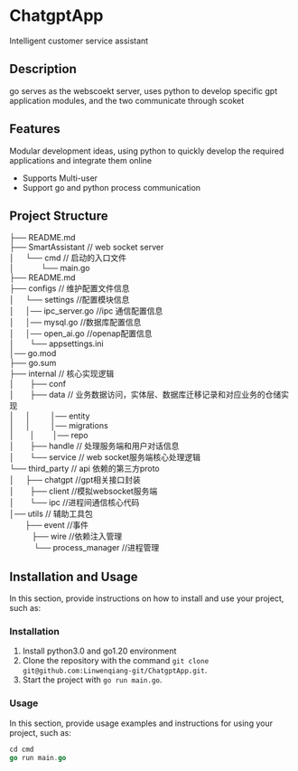 # ChatgptApp
Intelligent customer service assistant

## Description

go serves as the webscoekt server, uses python to develop specific gpt application modules, and the two communicate through scoket

## Features

Modular development ideas, using python to quickly develop the required applications and integrate them online

- Supports Multi-user
- Support go and python process communication


## Project Structure
  
├── README.md  
├── SmartAssistant  // web socket server  
│&nbsp;&nbsp;&nbsp;&nbsp;&nbsp;└── cmd // 启动的入口文件   
│&nbsp;&nbsp;&nbsp;&nbsp;&nbsp;&nbsp;&nbsp;&nbsp;&nbsp;&nbsp;&nbsp;&nbsp;└── main.go         
├── README.md   
├── configs  // 维护配置文件信息  
│	&nbsp;&nbsp;&nbsp;&nbsp;└── settings //配置模块信息  
│&nbsp;&nbsp;&nbsp;&nbsp;	│── ipc_server.go //ipc 通信配置信息  
│&nbsp;&nbsp;&nbsp;&nbsp;	│── mysql.go //数据库配置信息  
│&nbsp;&nbsp;&nbsp;&nbsp;	│── open_ai.go //openap配置信息  
│&nbsp;&nbsp;&nbsp;&nbsp;   └── appsettings.ini  
│── go.mod  
├── go.sum  
├── internal  // 核心实现逻辑    
│&nbsp;&nbsp;&nbsp;&nbsp;   ├── conf  
│&nbsp;&nbsp;&nbsp;&nbsp;   ├── data  // 业务数据访问，实体层、数据库迁移记录和对应业务的仓储实现  
│&nbsp;&nbsp;&nbsp;&nbsp;   │  &nbsp;&nbsp;&nbsp;&nbsp;&nbsp;&nbsp;&nbsp;│── entity  
│&nbsp;&nbsp;&nbsp;&nbsp;   │  &nbsp;&nbsp;&nbsp;&nbsp;&nbsp;&nbsp;&nbsp;│── migrations  
│   &nbsp;&nbsp;&nbsp;&nbsp;│  &nbsp;&nbsp;&nbsp;&nbsp;&nbsp;&nbsp;&nbsp;│── repo  
│   &nbsp;&nbsp;&nbsp;&nbsp;├── handle  // 处理服务端和用户对话信息  
│   &nbsp;&nbsp;&nbsp;&nbsp;└── service  // web socket服务端核心处理逻辑  
└── third_party  // api 依赖的第三方proto  
│&nbsp;&nbsp;&nbsp;&nbsp;    ├── chatgpt //gpt相关接口封装  
│&nbsp;&nbsp;&nbsp;&nbsp;    ├── client //模拟websocket服务端  
│&nbsp;&nbsp;&nbsp;&nbsp;    └── ipc  //进程间通信核心代码  
│── utils   // 辅助工具包  
    &nbsp;&nbsp;&nbsp;&nbsp;&nbsp;&nbsp;&nbsp;├── event //事件  
    &nbsp;&nbsp;&nbsp;&nbsp;&nbsp;&nbsp;&nbsp;├── wire  //依赖注入管理  
    &nbsp;&nbsp;&nbsp;&nbsp;&nbsp;&nbsp;&nbsp;└── process_manager  //进程管理  
## Installation and Usage

In this section, provide instructions on how to install and use your project, such as:

### Installation

1. Install python3.0 and go1.20 environment
2. Clone the repository with the command `git clone git@github.com:Linwenqiang-git/ChatgptApp.git`.
3. Start the project with `go run main.go`.

### Usage

In this section, provide usage examples and instructions for using your project, such as:

```go 
cd cmd
go run main.go
